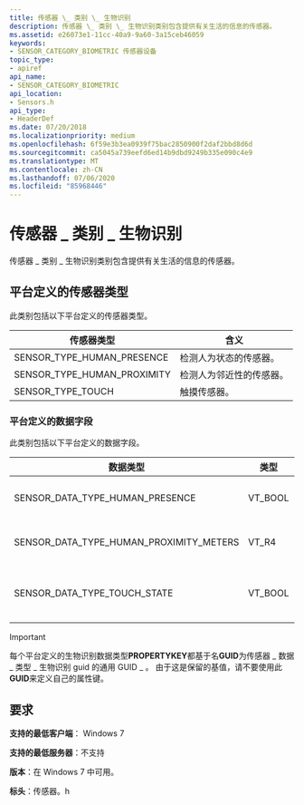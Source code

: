 ```yaml
---
title: 传感器 \_ 类别 \_ 生物识别
description: 传感器 \_ 类别 \_ 生物识别类别包含提供有关生活的信息的传感器。
ms.assetid: e26073e1-11cc-40a9-9a60-3a15ceb46059
keywords:
- SENSOR_CATEGORY_BIOMETRIC 传感器设备
topic_type:
- apiref
api_name:
- SENSOR_CATEGORY_BIOMETRIC
api_location:
- Sensors.h
api_type:
- HeaderDef
ms.date: 07/20/2018
ms.localizationpriority: medium
ms.openlocfilehash: 6f59e3b3ea0939f75bac2850900f2daf2bbd8d6d
ms.sourcegitcommit: ca5045a739eefd6ed14b9dbd9249b335e090c4e9
ms.translationtype: MT
ms.contentlocale: zh-CN
ms.lasthandoff: 07/06/2020
ms.locfileid: "85968446"
---
```

# <a name="sensor_category_biometric"></a>传感器 \_ 类别 \_ 生物识别


传感器 \_ 类别 \_ 生物识别类别包含提供有关生活的信息的传感器。

## <a name="platform-defined-sensor-types"></a>平台定义的传感器类型

此类别包括以下平台定义的传感器类型。

|传感器类型|含义|
|--|--|
|SENSOR_TYPE_HUMAN_PRESENCE|检测人为状态的传感器。|
|SENSOR_TYPE_HUMAN_PROXIMITY|检测人为邻近性的传感器。|
|SENSOR_TYPE_TOUCH|触摸传感器。|

 

### <a name="platform-defined-data-fields"></a>平台定义的数据字段

此类别包括以下平台定义的数据字段。

|数据类型|类型|含义|
|--|--|--|
|SENSOR_DATA_TYPE_HUMAN_PRESENCE|VT_BOOL|VARIANT_TRUE 用户使用计算机的时间。|
|SENSOR_DATA_TYPE_HUMAN_PROXIMITY_METERS|VT_R4|人类与计算机之间的距离（以米为单位）。|
|SENSOR_DATA_TYPE_TOUCH_STATE|VT_BOOL|VARIANT_TRUE 触摸感应器接触时，则为; 否则 VARIANT_FALSE。|

 

>[!IMPORTANT]
> 每个平台定义的生物识别数据类型**PROPERTYKEY**都基于名**GUID**为传感器 \_ 数据 \_ 类型 \_ 生物识别 guid 的通用 GUID \_ 。 由于这是保留的基值，请不要使用此**GUID**来定义自己的属性键。

 

## <a name="requirements"></a>要求


**支持的最低客户端**： Windows 7

**支持的最低服务器**：不支持

**版本**：在 Windows 7 中可用。

**标头**：传感器。h


 

 





